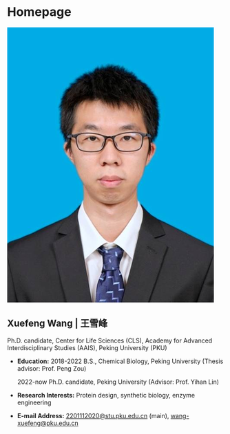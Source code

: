 # Homepage
![image](https://github.com/Xuefeng-Wang/homepage/blob/master/毕业照.jpg)

## Xuefeng Wang | 王雪峰
Ph.D. candidate, Center for Life Sciences (CLS), Academy for Advanced Interdisciplinary Studies (AAIS), Peking University (PKU)
- **Education:** 
  2018-2022 B.S., Chemical Biology, Peking University (Thesis advisor: Prof. Peng Zou)
  
  2022-now Ph.D. candidate, Peking University (Advisor: Prof. Yihan Lin)

- **Research Interests:** Protein design, synthetic biology, enzyme engineering

- **E-mail Address:** 2201112020@stu.pku.edu.cn (main),  wang-xuefeng@pku.edu.cn
